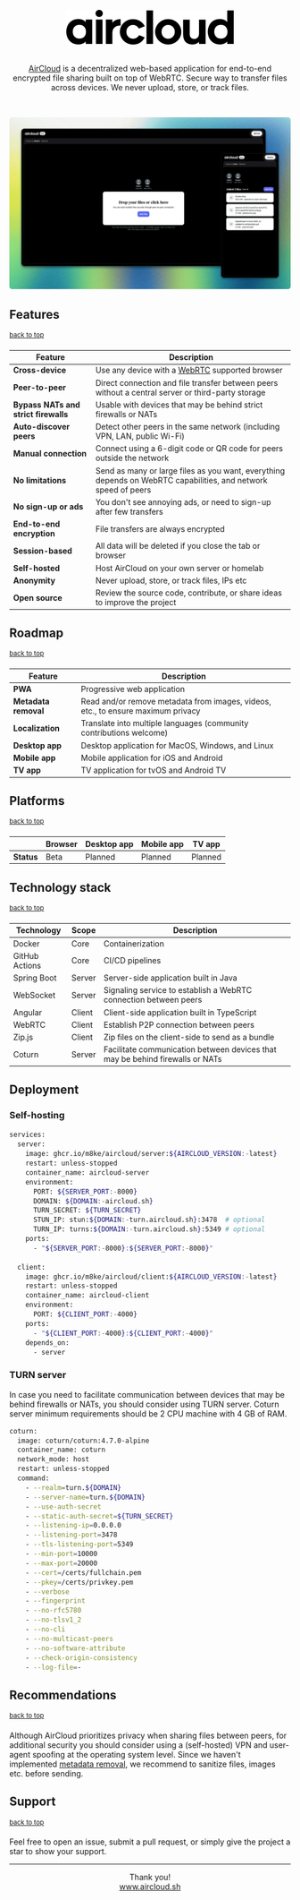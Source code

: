 <a name="top"></a>

<div align="center">

<a href="https://github.com/m8ke/aircloud">
    <picture>
        <source media="(prefers-color-scheme: dark)" srcset="docs/aircloud-white.svg">
        <source media="(prefers-color-scheme: light)" srcset="docs/aircloud-black.svg">
        <img alt="AirCloud" src="docs/aircloud-black.svg">
    </picture>
</a>

<br>
<br>

<p>
<a href="https://aircloud.sh" target="_blank">AirCloud</a> is a decentralized web-based application for end-to-end encrypted file sharing built on top of WebRTC. Secure
way to transfer files across devices. We never upload, store, or track files.
</p>

</div>

<br>

![aircloud-cover.png](docs/aircloud-cover.png)

## Features

<sup><a href="#top">back to top</a></sup>

| Feature                              | Description                                                                                                    |
|--------------------------------------|----------------------------------------------------------------------------------------------------------------|
| **Cross-device**                     | Use any device with a [WebRTC](https://developer.mozilla.org/en-US/docs/Web/API/WebRTC_API) supported browser  |
| **Peer-to-peer**                     | Direct connection and file transfer between peers without a central server or third-party storage              |
| **Bypass NATs and strict firewalls** | Usable with devices that may be behind strict firewalls or NATs                                                |
| **Auto-discover peers**              | Detect other peers in the same network (including VPN, LAN, public Wi-Fi)                                      |
| **Manual connection**                | Connect using a 6-digit code or QR code for peers outside the network                                          |
| **No limitations**                   | Send as many or large files as you want, everything depends on WebRTC capabilities, and network speed of peers |
| **No sign-up or ads**                | You don't see annoying ads, or need to sign-up after few transfers                                             |
| **End-to-end encryption**            | File transfers are always encrypted                                                                            |
| **Session-based**                    | All data will be deleted if you close the tab or browser                                                       |
| **Self-hosted**                      | Host AirCloud on your own server or homelab                                                                    |
| **Anonymity**                        | Never upload, store, or track files, IPs etc                                                                   |
| **Open source**                      | Review the source code, contribute, or share ideas to improve the project                                      |

## Roadmap

<sup><a href="#top">back to top</a></sup>

| Feature              | Description                                                                      |
|----------------------|----------------------------------------------------------------------------------|
| **PWA**              | Progressive web application                                                      |
| **Metadata removal** | Read and/or remove metadata from images, videos, etc., to ensure maximum privacy |
| **Localization**     | Translate into multiple languages (community contributions welcome)              |
| **Desktop app**      | Desktop application for MacOS, Windows, and Linux                                |
| **Mobile app**       | Mobile application for iOS and Android                                           |
| **TV app**           | TV application for tvOS and Android TV                                           |

## Platforms

<sup><a href="#top">back to top</a></sup>

|            | **Browser** | **Desktop app** | **Mobile app** | **TV app** |
|------------|-------------|-----------------|----------------|------------|
| **Status** | Beta        | Planned         | Planned        | Planned    |

## Technology stack

<sup><a href="#top">back to top</a></sup>

| Technology     | Scope  | Description                                                                   |
|----------------|--------|-------------------------------------------------------------------------------|
| Docker         | Core   | Containerization                                                              |
| GitHub Actions | Core   | CI/CD pipelines                                                               |
| Spring Boot    | Server | Server-side application built in Java                                         |
| WebSocket      | Server | Signaling service to establish a WebRTC connection between peers              |
| Angular        | Client | Client-side application built in TypeScript                                   |
| WebRTC         | Client | Establish P2P connection between peers                                        |
| Zip.js         | Client | Zip files on the client-side to send as a bundle                              |
| Coturn         | Server | Facilitate communication between devices that may be behind firewalls or NATs |

## Deployment

### Self-hosting

```bash
services:
  server:
    image: ghcr.io/m8ke/aircloud/server:${AIRCLOUD_VERSION:-latest}
    restart: unless-stopped
    container_name: aircloud-server
    environment:
      PORT: ${SERVER_PORT:-8000}
      DOMAIN: ${DOMAIN:-aircloud.sh}
      TURN_SECRET: ${TURN_SECRET}
      STUN_IP: stun:${DOMAIN:-turn.aircloud.sh}:3478  # optional
      TURN_IP: turns:${DOMAIN:-turn.aircloud.sh}:5349 # optional
    ports:
      - "${SERVER_PORT:-8000}:${SERVER_PORT:-8000}"

  client:
    image: ghcr.io/m8ke/aircloud/client:${AIRCLOUD_VERSION:-latest}
    restart: unless-stopped
    container_name: aircloud-client
    environment:
      PORT: ${CLIENT_PORT:-4000}
    ports:
      - "${CLIENT_PORT:-4000}:${CLIENT_PORT:-4000}"
    depends_on:
      - server
```

### TURN server

In case you need to facilitate communication between devices that may be behind firewalls or NATs, you should consider
using TURN server. Coturn server minimum requirements should be 2 CPU machine with 4 GB of RAM.

```bash
coturn:
  image: coturn/coturn:4.7.0-alpine
  container_name: coturn
  network_mode: host
  restart: unless-stopped
  command:
    - --realm=turn.${DOMAIN}
    - --server-name=turn.${DOMAIN}
    - --use-auth-secret
    - --static-auth-secret=${TURN_SECRET}
    - --listening-ip=0.0.0.0
    - --listening-port=3478
    - --tls-listening-port=5349
    - --min-port=10000
    - --max-port=20000
    - --cert=/certs/fullchain.pem
    - --pkey=/certs/privkey.pem
    - --verbose
    - --fingerprint
    - --no-rfc5780
    - --no-tlsv1_2
    - --no-cli
    - --no-multicast-peers
    - --no-software-attribute
    - --check-origin-consistency
    - --log-file=-
```

## Recommendations

<sup><a href="#top">back to top</a></sup>

Although AirCloud prioritizes privacy when sharing files between peers, for additional security you should consider
using a (self-hosted) VPN and user-agent spoofing at the operating system level. Since we haven't implemented [metadata
removal](https://emmatrowbridge.github.io/Excuse-Me-Your-Data-Is-Leaking/2025/05/27/Exposed-by-Metadata.html), we
recommend to sanitize files, images etc. before sending.

## Support

<sup><a href="#top">back to top</a></sup>

Feel free to open an issue, submit a pull request, or simply give the project a star to show your support.

___

<p align="center">
Thank you!
<br>
<a href="https://aircloud.sh" target="_blank">www.aircloud.sh</a>
</p>
